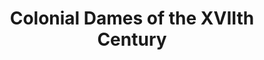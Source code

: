 ---
layout: repo
title: "Colonial Dames of the XVIIth Century"
id: 24513
permalink: repos/24513/
---